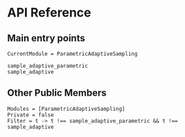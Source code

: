 
# API Reference

## Main entry points

```@meta
CurrentModule = ParametricAdaptiveSampling
```

```@docs
sample_adaptive_parametric
sample_adaptive
```

## Other Public Members

```@autodocs
Modules = [ParametricAdaptiveSampling]
Private = false
Filter = t -> t !== sample_adaptive_parametric && t !== sample_adaptive
```
